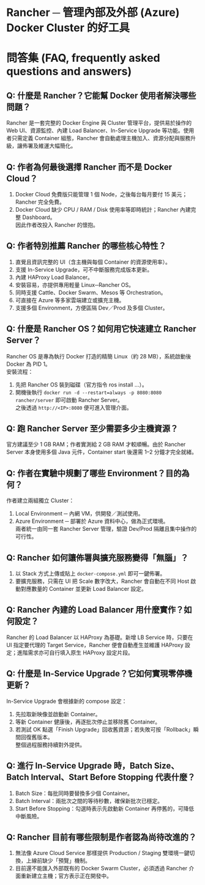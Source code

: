 # Rancher ─ 管理內部及外部 (Azure) Docker Cluster 的好工具

# 問答集 (FAQ, frequently asked questions and answers)

## Q: 什麼是 Rancher？它能幫 Docker 使用者解決哪些問題？
Rancher 是一套完整的 Docker Engine 與 Cluster 管理平台，提供易於操作的 Web UI、資源監控、內建 Load Balancer、In-Service Upgrade 等功能。使用者只需定義 Container 組態，Rancher 會自動處理主機加入、資源分配與服務升級，讓佈署及維運大幅簡化。

## Q: 作者為何最後選擇 Rancher 而不是 Docker Cloud？
1. Docker Cloud 免費版只能管理 1 個 Node，之後每台每月要付 15 美元；Rancher 完全免費。  
2. Docker Cloud 缺少 CPU / RAM / Disk 使用率等即時統計；Rancher 內建完整 Dashboard。  
因此作者改投入 Rancher 的懷抱。

## Q: 作者特別推薦 Rancher 的哪些核心特性？
1. 直覺且資訊完整的 UI（含主機與每個 Container 的資源使用率）。  
2. 支援 In-Service Upgrade，可不中斷服務完成版本更新。  
3. 內建 HAProxy Load Balancer。  
4. 安裝容易，亦提供專用輕量 Linux─Rancher OS。  
5. 同時支援 Cattle、Docker Swarm、Mesos 等 Orchestration。  
6. 可直接在 Azure 等多家雲端建立或擴充主機。  
7. 支援多個 Environment，方便區隔 Dev／Prod 及多個 Cluster。

## Q: 什麼是 Rancher OS？如何用它快速建立 Rancher Server？
Rancher OS 是專為執行 Docker 打造的精簡 Linux（約 28 MB），系統啟動後 Docker 為 PID 1。  
安裝流程：  
1. 先把 Rancher OS 裝到磁碟（官方指令 ros install …）。  
2. 開機後執行 `docker run -d --restart=always -p 8080:8080 rancher/server` 即可啟動 Rancher Server。  
之後透過 `http://<IP>:8080` 便可進入管理介面。

## Q: 跑 Rancher Server 至少需要多少主機資源？
官方建議至少 1 GB RAM；作者實測給 2 GB RAM 才較順暢。由於 Rancher Server 本身使用多個 Java 元件，Container start 後還需 1–2 分鐘才完全就緒。

## Q: 作者在實驗中規劃了哪些 Environment？目的為何？
作者建立兩組獨立 Cluster：  
1. Local Environment ─ 內網 VM，供開發／測試使用。  
2. Azure Environment ─ 部署於 Azure 資料中心，做為正式環境。  
兩者統一由同一套 Rancher Server 管理，驗證 Dev/Prod 隔離且集中操作的可行性。

## Q: Rancher 如何讓佈署與擴充服務變得「無腦」？
1. 以 Stack 方式上傳或貼上 `docker-compose.yml` 即可一鍵佈署。  
2. 要擴充服務，只需在 UI 把 Scale 數字改大，Rancher 會自動在不同 Host 啟動對應數量的 Container 並更新 Load Balancer 設定。

## Q: Rancher 內建的 Load Balancer 用什麼實作？如何設定？
Rancher 的 Load Balancer 以 HAProxy 為基礎。新增 LB Service 時，只要在 UI 指定要代理的 Target Service，Rancher 便會自動產生並維護 HAProxy 設定；進階需求亦可自行填入原生 HAProxy 設定片段。

## Q: 什麼是 In-Service Upgrade？它如何實現零停機更新？
In-Service Upgrade 會根據新的 compose 設定：  
1. 先拉取新映像並啟動新 Container。  
2. 等新 Container 健康後，再逐批次停止並移除舊 Container。  
3. 若測試 OK 點選「Finish Upgrade」回收舊資源；若失敗可按「Rollback」瞬間回復舊版本。  
整個過程服務持續對外提供。

## Q: 進行 In-Service Upgrade 時，Batch Size、Batch Interval、Start Before Stopping 代表什麼？
1. Batch Size：每批同時要替換多少個 Container。  
2. Batch Interval：兩批次之間的等待秒數，確保新批次已穩定。  
3. Start Before Stopping：勾選時表示先啟動新 Container 再停舊的，可降低中斷風險。

## Q: Rancher 目前有哪些限制是作者認為尚待改進的？
1. 無法像 Azure Cloud Service 那樣提供 Production / Staging 雙環境一鍵切換，上線前缺少「預覽」機制。  
2. 目前還不能匯入外部既有的 Docker Swarm Cluster，必須透過 Rancher 介面重新建立主機；官方表示正在開發中。
